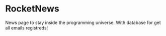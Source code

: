 # RocketNews
News page to stay inside the programming universe. With database for get all emails registreds!
